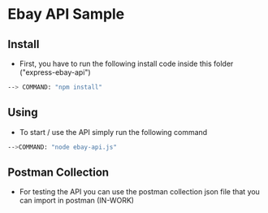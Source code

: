 # Ebay API Sample

## Install

* First, you have to run the following install code inside this folder ("express-ebay-api")

```bash
--> COMMAND: "npm install"
```

## Using

* To start / use the API simply run the following command

```bash
-->COMMAND: "node ebay-api.js"
```

## Postman Collection

* For testing the API you can use the postman collection json file that you can import in postman (IN-WORK)
